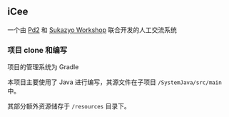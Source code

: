 ## iCee

一个由 [Pd2](https://www.pd2.ink/) 和 [Sukazyo Workshop](https://sukazyo.cc/) 联合开发的人工交流系统

### 项目 clone 和编写

项目的管理系统为 Gradle

本项目主要使用了 Java 进行编写，其源文件在子项目 `/SystemJava/src/main` 中。

其部分额外资源储存于 `/resources` 目录下。